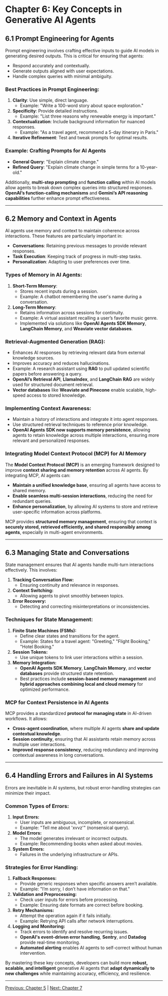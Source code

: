 # Chapter 6: Key Concepts in Generative AI Agents

## **6.1 Prompt Engineering for Agents**
Prompt engineering involves crafting effective inputs to guide AI models in generating desired outputs. This is critical for ensuring that agents:

- Respond accurately and contextually.
- Generate outputs aligned with user expectations.
- Handle complex queries with minimal ambiguity.

### **Best Practices in Prompt Engineering:**
1. **Clarity**: Use simple, direct language.
   - Example: "Write a 100-word story about space exploration."
2. **Specificity**: Provide detailed instructions.
   - Example: "List three reasons why renewable energy is important."
3. **Contextualization**: Include background information for nuanced responses.
   - Example: "As a travel agent, recommend a 5-day itinerary in Paris."
4. **Iterative Refinement**: Test and tweak prompts for optimal results.

### **Example: Crafting Prompts for AI Agents**
- **General Query**: "Explain climate change."
- **Refined Query**: "Explain climate change in simple terms for a 10-year-old."

Additionally, **multi-step prompting** and **function calling** within AI models allow agents to break down complex queries into structured responses. **OpenAI’s function-calling mechanisms** and **Gemini’s API reasoning capabilities** further enhance prompt effectiveness.

---

## **6.2 Memory and Context in Agents**
AI agents use memory and context to maintain coherence across interactions. These features are particularly important in:

- **Conversations**: Retaining previous messages to provide relevant responses.
- **Task Execution**: Keeping track of progress in multi-step tasks.
- **Personalization**: Adapting to user preferences over time.

### **Types of Memory in AI Agents:**
1. **Short-Term Memory**:
   - Stores recent inputs during a session.
   - Example: A chatbot remembering the user's name during a conversation.
2. **Long-Term Memory**:
   - Retains information across sessions for continuity.
   - Example: A virtual assistant recalling a user’s favorite music genre.
   - Implemented via solutions like **OpenAI Agents SDK Memory**, **LangChain Memory**, and **Weaviate vector databases**.

### **Retrieval-Augmented Generation (RAG):**
- Enhances AI responses by retrieving relevant data from external knowledge sources.
- Improves accuracy and reduces hallucinations.
- Example: A research assistant using **RAG** to pull updated scientific papers before answering a query.
- **OpenAI’s Retrieval API**, **LlamaIndex**, and **LangChain RAG** are widely used for structured document retrieval.
- **Vector databases** like **Weaviate and Pinecone** enable scalable, high-speed access to stored knowledge.

### **Implementing Context Awareness:**
- Maintain a history of interactions and integrate it into agent responses.
- Use structured retrieval techniques to reference prior knowledge.
- **OpenAI Agents SDK now supports memory persistence**, allowing agents to retain knowledge across multiple interactions, ensuring more relevant and personalized responses.

### **Integrating Model Context Protocol (MCP) for AI Memory**

The **Model Context Protocol (MCP)** is an emerging framework designed to improve **context sharing and memory retention** across AI agents. By integrating MCP, AI agents can:
- **Maintain a unified knowledge base**, ensuring all agents have access to shared memory.
- **Enable seamless multi-session interactions**, reducing the need for redundant queries.
- **Enhance personalization**, by allowing AI systems to store and retrieve user-specific information across platforms.

MCP provides **structured memory management**, ensuring that context is **securely stored, retrieved efficiently, and shared responsibly among agents**, especially in multi-agent environments.

---

## **6.3 Managing State and Conversations**
State management ensures that AI agents handle multi-turn interactions effectively. This involves:

1. **Tracking Conversation Flow:**
   - Ensuring continuity and relevance in responses.
2. **Context Switching:**
   - Allowing agents to pivot smoothly between topics.
3. **Error Recovery:**
   - Detecting and correcting misinterpretations or inconsistencies.

### **Techniques for State Management:**
1. **Finite State Machines (FSMs):**
   - Define clear states and transitions for the agent.
   - Example: States for a travel agent: "Greeting," "Flight Booking," "Hotel Booking."
2. **Session Tokens:**
   - Use unique tokens to link user interactions within a session.
3. **Memory Integration:**
   - **OpenAI Agents SDK Memory**, **LangChain Memory**, and **vector databases** provide structured state retention.
   - Best practices include **session-based memory management** and **hybrid approaches combining local and cloud memory** for optimized performance.

### **MCP for Context Persistence in AI Agents**
MCP provides a standardized **protocol for managing state** in AI-driven workflows. It allows:
- **Cross-agent coordination**, where multiple AI agents **share and update contextual knowledge**.
- **Session continuity**, ensuring that AI assistants retain memory across multiple user interactions.
- **Improved response consistency**, reducing redundancy and improving contextual awareness in long conversations.

---

## **6.4 Handling Errors and Failures in AI Systems**
Errors are inevitable in AI systems, but robust error-handling strategies can minimize their impact.

### **Common Types of Errors:**
1. **Input Errors:**
   - User inputs are ambiguous, incomplete, or nonsensical.
   - Example: "Tell me about 'xvvz'" (nonsensical query).
2. **Model Errors:**
   - The model generates irrelevant or incorrect outputs.
   - Example: Recommending books when asked about movies.
3. **System Errors:**
   - Failures in the underlying infrastructure or APIs.

### **Strategies for Error Handling:**
1. **Fallback Responses:**
   - Provide generic responses when specific answers aren’t available.
   - Example: "I’m sorry, I don’t have information on that."
2. **Validation and Preprocessing:**
   - Check user inputs for errors before processing.
   - Example: Ensuring date formats are correct before booking.
3. **Retry Mechanisms:**
   - Attempt the operation again if it fails initially.
   - Example: Retrying API calls after network interruptions.
4. **Logging and Monitoring:**
   - Track errors to identify and resolve recurring issues.
   - **OpenAI's event-driven error handling**, **Sentry**, and **Datadog** provide real-time monitoring.
   - **Automated alerting** enables AI agents to self-correct without human intervention.

By mastering these key concepts, developers can build more **robust, scalable, and intelligent** generative AI agents that **adapt dynamically to new challenges** while maintaining accuracy, efficiency, and resilience.


---

[Previous: Chapter 5](https://github.com/FrugalX/ai_agents_ebook_draft/blob/main/Chapter%205%20Autonomous%20and%20Self-Orc.md) | [Next: Chapter 7](https://github.com/FrugalX/ai_agents_ebook_draft/blob/main/Chapter%207%20Practical%20Tutorials.md)

